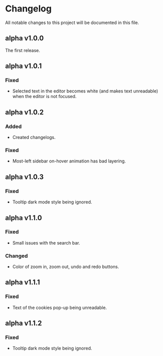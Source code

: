 # Changelog

All notable changes to this project will be documented in this file.

## alpha v1.0.0

The first release.

## alpha v1.0.1

### Fixed
- Selected text in the editor becomes white (and makes text unreadable) when the editor is not focused.

## alpha v1.0.2

### Added
- Created changelogs.

### Fixed
- Most-left sidebar on-hover animation has bad layering.

## alpha v1.0.3

### Fixed
- Tooltip dark mode style being ignored.

## alpha v1.1.0

### Fixed
- Small issues with the search bar.

### Changed
- Color of zoom in, zoom out, undo and redo buttons.

## alpha v1.1.1

### Fixed
- Text of the cookies pop-up being unreadable.

## alpha v1.1.2

### Fixed
- Tooltip dark mode style being ignored.
